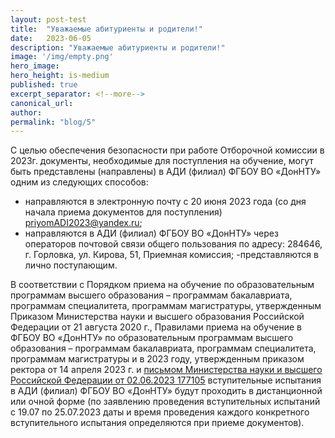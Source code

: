 ```yaml
---
layout: post-test
title:  "Уважаемые абитуриенты и родители!"
date:   2023-06-05
description: "Уважаемые абитуриенты и родители!"
image: '/img/empty.png'
hero_image: 
hero_height: is-medium
published: true
excerpt_separator: <!--more-->
canonical_url: 
author:
permalink: "blog/5"
---
```


С целью обеспечения безопасности при работе Отборочной комиссии в 2023г. <!--more--> документы, необходимые для поступления на обучение, могут быть представлены (направлены) в АДИ (филиал) ФГБОУ ВО «ДонНТУ» одним из следующих способов:

- направляются в электронную почту с 20 июня 2023 года (со дня начала приема документов для поступления) <u>priyomADI2023@yandex.ru</u>;
- направляются в АДИ (филиал) ФГБОУ ВО «ДонНТУ» через операторов почтовой связи общего пользования по адресу: 284646, г. Горловка, ул. Кирова, 51, Приемная комиссия;
-представляются в лично поступающим.

В соответствии с Порядком приема на обучение по образовательным программам высшего образования – программам бакалавриата, программам специалитета, программам магистратуры, утвержденным Приказом Министерства науки и высшего образования Российской Федерации от 21 августа 2020 г., Правилами приема на обучение в ФГБОУ ВО «ДонНТУ» по образовательным программам высшего образования – программам бакалавриата, программам специалитета,  программам магистратуры и в 2023 году, утвержденным приказом ректора от 14 апреля 2023 г. и [<u>письмом Министерства науки и высшего Российской Федерации от 02.06.2023 177105</u>](/doc/2023/abitur/o_provedenii_vstupitelnyh_ispytaniy.pdf) вступительные испытания в АДИ (филиал) ФГБОУ ВО «ДонНТУ» будут проходить в дистанционной или очной форме (по заявлению проведения вступительных испытаний с 19.07 по 25.07.2023 даты и время проведения каждого конкретного вступительного испытания определяются при приеме документов).